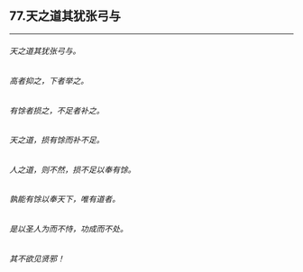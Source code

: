 ## 77.天之道其犹张弓与
---


###### 天之道其犹张弓与。

###### 高者抑之，下者举之。

###### 有馀者损之，不足者补之。

###### 天之道，损有馀而补不足。

###### 人之道，则不然，损不足以奉有馀。

###### 孰能有馀以奉天下，唯有道者。

###### 是以圣人为而不恃，功成而不处。

###### 其不欲见贤邪！

######  

